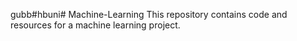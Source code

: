 gubb#hbuni# Machine-Learning
This repository contains code and resources for a machine learning project.
